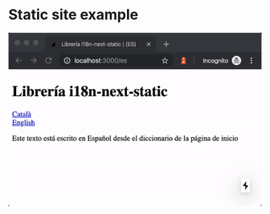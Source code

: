 # Static site example

![next-translate](../../images/translation-prerendered.gif 'Translations in prerendered pages')
